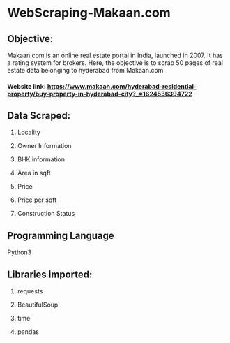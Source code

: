 # WebScraping-Makaan.com
## Objective:
Makaan.com is an online real estate portal in India, launched in 2007. It has a rating system for brokers. Here, the objective is to scrap 50 pages of real estate data belonging to hyderabad from Makaan.com
#### Website link: https://www.makaan.com/hyderabad-residential-property/buy-property-in-hyderabad-city?_=1624536394722

## Data Scraped:

1. Locality

2. Owner Information

3. BHK information

4. Area in sqft

5. Price

6. Price per sqft

7. Construction Status

## Programming Language 
Python3

## Libraries imported:

1. requests

2. BeautifulSoup

3. time

4. pandas


